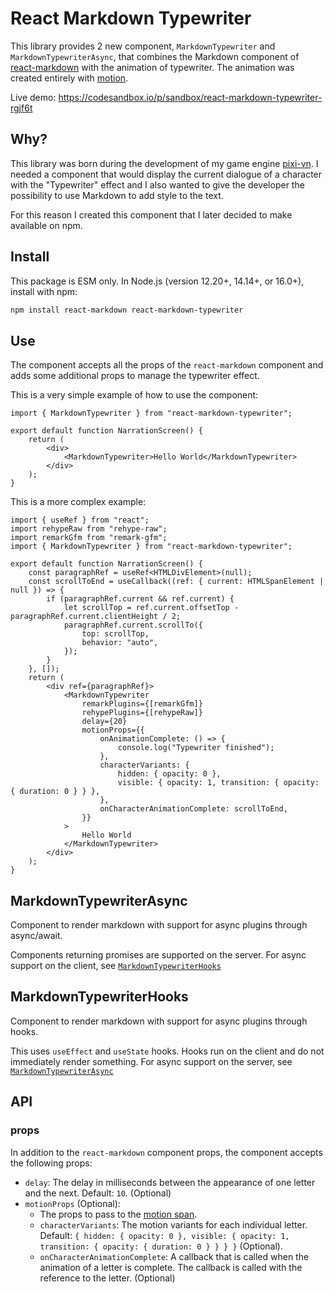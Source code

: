 # React Markdown Typewriter

This library provides 2 new component, `MarkdownTypewriter` and `MarkdownTypewriterAsync`, that combines the Markdown component of [react-markdown](https://www.npmjs.com/package/react-markdown) with the animation of typewriter. The animation was created entirely with [motion](https://www.npmjs.com/package/motion).

Live demo: <https://codesandbox.io/p/sandbox/react-markdown-typewriter-rgjf6t>

## Why?

This library was born during the development of my game engine [pixi-vn](https://www.npmjs.com/package/@drincs/pixi-vn). I needed a component that would display the current dialogue of a character with the "Typewriter" effect and I also wanted to give the developer the possibility to use Markdown to add style to the text.

For this reason I created this component that I later decided to make available on npm.

## Install

This package is ESM only. In Node.js (version 12.20+, 14.14+, or 16.0+), install with npm:

```bash
npm install react-markdown react-markdown-typewriter
```

## Use

The component accepts all the props of the `react-markdown` component and adds some additional props to manage the typewriter effect.

This is a very simple example of how to use the component:

```tsx
import { MarkdownTypewriter } from "react-markdown-typewriter";

export default function NarrationScreen() {
    return (
        <div>
            <MarkdownTypewriter>Hello World</MarkdownTypewriter>
        </div>
    );
}
```

This is a more complex example:

```tsx
import { useRef } from "react";
import rehypeRaw from "rehype-raw";
import remarkGfm from "remark-gfm";
import { MarkdownTypewriter } from "react-markdown-typewriter";

export default function NarrationScreen() {
    const paragraphRef = useRef<HTMLDivElement>(null);
    const scrollToEnd = useCallback((ref: { current: HTMLSpanElement | null }) => {
        if (paragraphRef.current && ref.current) {
            let scrollTop = ref.current.offsetTop - paragraphRef.current.clientHeight / 2;
            paragraphRef.current.scrollTo({
                top: scrollTop,
                behavior: "auto",
            });
        }
    }, []);
    return (
        <div ref={paragraphRef}>
            <MarkdownTypewriter
                remarkPlugins={[remarkGfm]}
                rehypePlugins={[rehypeRaw]}
                delay={20}
                motionProps={{
                    onAnimationComplete: () => {
                        console.log("Typewriter finished");
                    },
                    characterVariants: {
                        hidden: { opacity: 0 },
                        visible: { opacity: 1, transition: { opacity: { duration: 0 } } },
                    },
                    onCharacterAnimationComplete: scrollToEnd,
                }}
            >
                Hello World
            </MarkdownTypewriter>
        </div>
    );
}
```

## MarkdownTypewriterAsync

Component to render markdown with support for async plugins
through async/await.

Components returning promises are supported on the server.
For async support on the client,
see [`MarkdownTypewriterHooks`](#markdowntypewriterhooks)

## MarkdownTypewriterHooks

Component to render markdown with support for async plugins through hooks.

This uses `useEffect` and `useState` hooks.
Hooks run on the client and do not immediately render something.
For async support on the server,
see [`MarkdownTypewriterAsync`](#markdowntypewriterasync)

## API

### props

In addition to the `react-markdown` component props, the component accepts the following props:

* `delay`: The delay in milliseconds between the appearance of one letter and the next. Default: `10`. (Optional)
* `motionProps` (Optional):
  * The props to pass to the [motion span](https://motion.dev/docs/react-motion-component).
  * `characterVariants`: The motion variants for each individual letter. Default: `{ hidden: { opacity: 0 }, visible: { opacity: 1, transition: { opacity: { duration: 0 } } } }` (Optional).
  * `onCharacterAnimationComplete`: A callback that is called when the animation of a letter is complete. The callback is called with the reference to the letter. (Optional)
